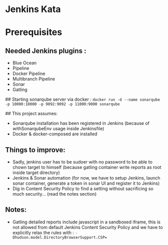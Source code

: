 # Jenkins Kata


# Prerequisites
## Needed Jenkins plugins :
* Blue Ocean
* Pipeline
* Docker Pipeline
* Multibranch Pipeline
* Sonar
* Gatling

## Starting sonarqube server via docker :
`docker run -d --name sonarqube -p 10000:10000 -p 9092:9092 -p 11000:9000 sonarqube`

## This project assumes:
* Sonarqube installation has been registered in Jenkins (because of withSonarqubeEnv usage inside Jenkinsfile)
* Docker & docker-composed are installed

## Things to improve:
* Sadly, jenkins user has to be sudoer with no password to be able to chown target to himself (because gatling container write reports as root inside target directory)
* Jenkins & Sonar automation (for now, we have to setup Jenkins, launch sonar container, generate a token in sonar UI and register it to Jenkins)
* Dig in Content Security Policy to find a setting without sacrificing so much security... (read the notes section)

## Notes:
* Gatling detailed reports include javascript in a sandboxed iframe, this is not allowed from default Jenkins Content Security Policy and we have to explicitly relax the rules with : `-Dhudson.model.DirectoryBrowserSupport.CSP=`